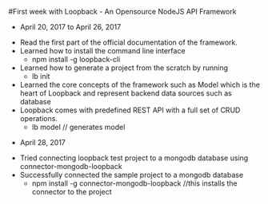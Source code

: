 #First week with Loopback - An Opensource NodeJS API Framework
* April 20, 2017 to April 26, 2017

- Read the first part of the official documentation of the framework.
- Learned how to install the command line interface
	- npm install -g loopback-cli
- Learned how to generate a project from the scratch by running
	- lb init
- Learned the core concepts of the framework such as Model which is the heart of Loopback and represent backend data sources such as database
- Loopback comes with predefined REST API with a full set of CRUD operations.
	- lb model  // generates model

* April 28, 2017
- Tried connecting loopback test project to a mongodb database using connector-mongodb-loopback
- Successfully connected the sample project to a mongodb database 
	- npm install -g connector-mongodb-loopback //this installs the connector to the project 
	
